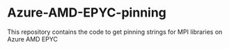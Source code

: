 # Azure-AMD-EPYC-pinning
This repository contains the code to get pinning strings for MPI libraries on Azure AMD EPYC
